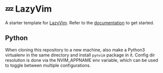 # 💤 LazyVim

A starter template for [LazyVim](https://github.com/LazyVim/LazyVim).
Refer to the [documentation](https://lazyvim.github.io/installation) to get started.

## Python

When cloning this repository to a new machine, also make a Python3 virtualenv in the same directory and install `pynvim` package in it. Config dir resolution is done via the NVIM_APPNAME env variable, which can be used to toggle between multiple configurations.
